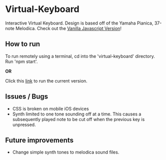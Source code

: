 # Virtual-Keyboard

Interactive Virtual Keyboard. Design is based off of the Yamaha Pianica, 37-note Melodica. Check out the [Vanilla Javascript Version](https://github.com/jmgcito/virtual-keyboard-vanilla)!


## How to run

 To run remotely using a terminal, cd into the 'virtual-keyboard' directory. Run 'npm start'.

**OR**

 Click this [link](https://virtual-keyboard.onrender.com/) to run the current version.
 
## Issues / Bugs
- CSS is broken on mobile iOS devices
- Synth limited to one tone sounding off at a time. This causes a subsequently played note to be cut off when the previous key is unpressed.

## Future improvements

- Change simple synth tones to melodica sound files. 
